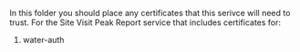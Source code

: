In this folder you should place any certificates that this serivce will need to trust. For the Site Visit Peak Report service that includes certificates for:

1. water-auth
